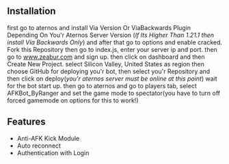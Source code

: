  
## Installation
first go to aternos and install Via Version Or ViaBackwards Plugin Depending On You'r Aternos Server Version (*If Its Higher Than 1.21.1 then install Via Backwards Only*) and after that go to options and enable cracked. Fork this Repository then go to index.js, enter your server ip and port. then go to www.zeabur.com and sign up. then click on  dashboard  and then Create New Project. select Silicon Valley, United States as region then choose GitHub for deploying you'r bot, then select you'r Repository and then click on deploy(*you'r aternos server must be online at this point*) wait for the bot start up. then go to aternos and go to players tab, select AFKBot_ByRanger and set the game mode to spectator(you have to turn off forced gamemode on options for this to work!)
## Features

 - Anti-AFK Kick Module
 - Auto reconnect
 - Authentication with Login
